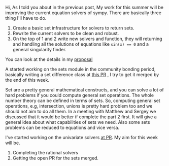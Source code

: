 <!--
.. title: Week 1 and Week 2
.. slug: week-1-and-week-2
.. date: 2014/06/02 17:15:54
.. tags: sympy, GSoC
.. link:
.. description:
.. type: text
-->

Hi, As I told you about in the previous post, My work for this summer will be
improving the current equation solvers of sympy. There are basically three
thing I'll have to do.

1. Create a basic set infrastructure for solvers to return sets.
2. Rewrite the current solvers to be clean and robust.
3. On the top of 1 and 2 write new solvers and function, they will returning
   and handling all the solutions of equations like `sin(x) == 0` and a general
   singularity finder.

You can look at the details in my
[proposal](https://github.com/sympy/sympy/wiki/GSoC-2014-Application-Harsh-Gupta:-Solvers.)

A started working on the sets module in the community bonding period, basically
writing a set difference class at [this
PR](https://github.com/sympy/sympy/pull/7462) , I try to get it merged by the
end of this week.

Set are a pretty general mathematical constructs, and you can solve a lot of
hard problems if you could compute general set operations. The whole number
theory can be defined in terms of sets. So, computing general set operations,
e.g, intersection, unions is pretty hard problem too and we should not aim to
do all them.  In a meeting with Matthew and Sergey we discussed that it would
    be better if complete the part 2 first. It will give a general idea about
    what capabilities of sets we need.  Also some sets problems can be reduced
    to equations and vice versa.  <!-- Explain -->

I've started working on the univariate solvers [at
PR](https://github.com/sympy/sympy/pull/7523).  My aim for this
week will be.

1. Completing the rational solvers
2. Getting the open PR for the sets merged.

